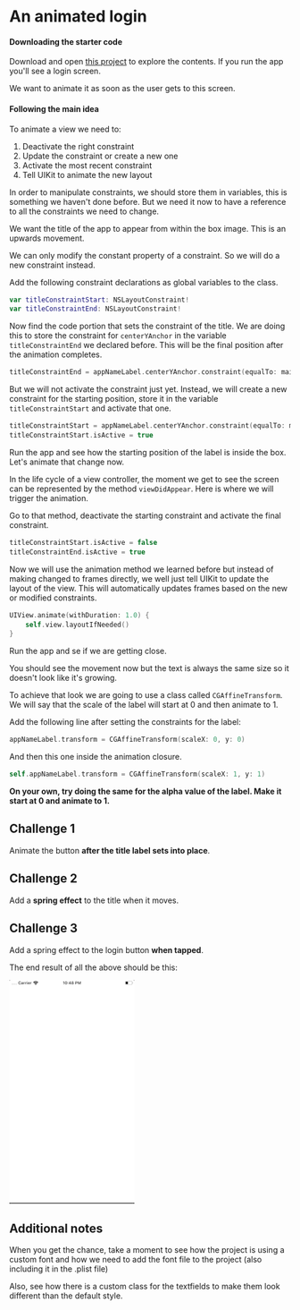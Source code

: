 # An animated login

#### Downloading the starter code

Download and open [this project](https://github.com/amelinagzz/animations-starter) to explore the contents. If you run the app you'll see a login screen.

We want to animate it as soon as the user gets to this screen.

#### Following the main idea

To animate a view we need to:
1. Deactivate the right constraint
2. Update the constraint or create a new one
3. Activate the most recent constraint
4. Tell UIKit to animate the new layout

In order to manipulate constraints, we should store them in variables, this is something we haven't done before. But we need it now to have a reference to all the constraints we need to change.

We want the title of the app to appear from within the box image. This is an upwards movement.

We can only modify the constant property of a constraint. So we will do a new constraint instead.

Add the following constraint declarations as global variables to the class.

```swift
var titleConstraintStart: NSLayoutConstraint!
var titleConstraintEnd: NSLayoutConstraint!
```

Now find the code portion that sets the constraint of the title. We are doing this to store the constraint for `centerYAnchor` in the variable `titleConstraintEnd` we declared before. This will be the final position after the animation completes.

```swift
titleConstraintEnd = appNameLabel.centerYAnchor.constraint(equalTo: mainImage.topAnchor, constant: -60)
```

But we will not activate the constraint just yet. Instead, we will create a new constraint for the starting position, store it in the variable `titleConstraintStart` and activate that one.

```swift
titleConstraintStart = appNameLabel.centerYAnchor.constraint(equalTo: mainImage.centerYAnchor, constant: 5)
titleConstraintStart.isActive = true
```

Run the app and see how the starting position of the label is inside the box. Let's animate that change now.

In the life cycle of a view controller, the moment we get to see the screen can be represented by the method `viewDidAppear`. Here is where we will trigger the animation.

Go to that method, deactivate the starting constraint and activate the final constraint.

```swift
titleConstraintStart.isActive = false
titleConstraintEnd.isActive = true
```

Now we will use the animation method we learned before but instead of making changed to frames directly, we well just tell UIKit to update the layout of the view. This will automatically updates frames based on the new or modified constraints.

```swift
UIView.animate(withDuration: 1.0) {
    self.view.layoutIfNeeded()
}
```

Run the app and se if we are getting close.

You should see the movement now but the text is always the same size so it doesn't look like it's growing.

To achieve that look we are going to use a class called `CGAffineTransform`. We will say that the scale of the label will start at 0 and then animate to 1.

Add the following line after setting the constraints for the label:

```swift
appNameLabel.transform = CGAffineTransform(scaleX: 0, y: 0)
```

And then this one inside the animation closure.

```swift
self.appNameLabel.transform = CGAffineTransform(scaleX: 1, y: 1)
```

**On your own, try doing the same for the alpha value of the label. Make it start at 0 and animate to 1.**

## Challenge 1

Animate the button **after the title label sets into place**.

## Challenge 2

Add a **spring effect** to the title when it moves.

## Challenge 3

Add a spring effect to the login button **when tapped**.

The end result of all the above should be this:

![login](assets/login.gif)

## Additional notes

When you get the chance, take a moment to see how the project is using a custom font and how we need to add the font file to the project (also including it in the .plist file)

Also, see how there is a custom class for the textfields to make them look different than the default style.

